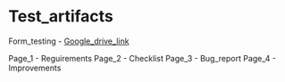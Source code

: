 # Test_artifacts
Form_testing - [Google_drive_link](https://docs.google.com/spreadsheets/d/1xVKKCi8WkRut7tdMotrquMwcw4Z9s21pp8t8-PSUWyY/edit?usp=share_link)


Page_1 - Reguirements
Page_2 - Checklist
Page_3 - Bug_report
Page_4 - Improvements

